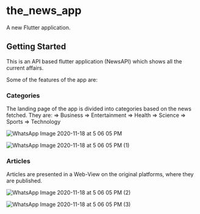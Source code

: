 # the_news_app

A new Flutter application.

## Getting Started

This is an API based flutter application (NewsAPI) which shows all the current affairs.

Some of the features of the app are:

### Categories
The landing page of the app is divided into categories based on the news fetched.
They are:
=> Business
=> Entertainment
=> Health
=> Science
=> Sports
=> Technology

![WhatsApp Image 2020-11-18 at 5 06 05 PM](https://user-images.githubusercontent.com/55272912/99526836-df7efb00-29c1-11eb-8b16-1cef3903bb8b.jpeg)

![WhatsApp Image 2020-11-18 at 5 06 05 PM (1)](https://user-images.githubusercontent.com/55272912/99526863-e9a0f980-29c1-11eb-9e7b-ad31444349eb.jpeg)

### Articles

Articles are presented in a Web-View on the original platforms, where they are published.

![WhatsApp Image 2020-11-18 at 5 06 05 PM (2)](https://user-images.githubusercontent.com/55272912/99526896-f3c2f800-29c1-11eb-94c7-b8aab00d564e.jpeg)

![WhatsApp Image 2020-11-18 at 5 06 05 PM (3)](https://user-images.githubusercontent.com/55272912/99526936-02a9aa80-29c2-11eb-831f-fa6105116b93.jpeg)


